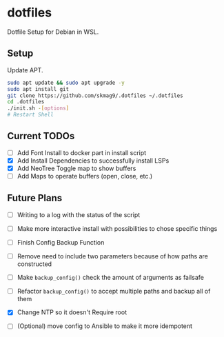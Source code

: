 # dotfiles

Dotfile Setup for Debian in WSL.

## Setup

Update APT.

```bash
sudo apt update && sudo apt upgrade -y
sudo apt install git
git clone https://github.com/skmag9/.dotfiles ~/.dotfiles
cd .dotfiles
./init.sh -[options]
# Restart Shell
```

## Current TODOs

- [ ] Add Font Install to docker part in install script
- [x] Add Install Dependencies to successfully install LSPs
- [x] Add NeoTree Toggle map to show buffers
- [ ] Add Maps to operate buffers (open, close, etc.)

## Future Plans

- [ ] Writing to a log with the status of the script
- [ ] Make more interactive install with possibilities to chose specific things
- [ ] Finish Config Backup Function
- [ ] Remove need to include two parameters because of how paths are constructed
- [ ] Make `backup_config()` check the amount of arguments as failsafe
- [ ] Refactor `backup_config()` to accept multiple paths and backup all of them
- [x] Change NTP so it doesn't Require root
- [ ] (Optional) move config to Ansible to make it more idempotent

